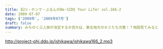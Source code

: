 ```yaml
---
title: 石川・ホンマ・ぶるんのBe-SIDE Your Life! vol.166-2
date: 2009-07-07
tags: ['2009年', '2009年07月']
draft: false
summary: みちのく三人旅が決定するか否かは、東北地方のキミたち次第！？地図見てみると東北って広大ですよね・・・。NAMAE
---
```


http://project-phi.ddo.jp/ishikawa/ishikawa166_2.mp3
